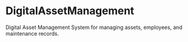 # DigitalAssetManagement
Digital Asset Management System for managing assets, employees, and maintenance records.
